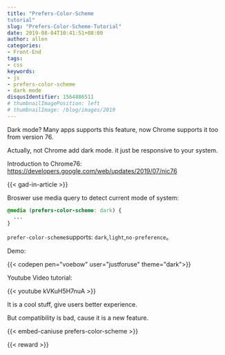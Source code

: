 ```yaml
---
title: "Prefers-Color-Scheme
tutorial"
slug: "Prefers-Color-Scheme-Tutorial"
date: 2019-08-04T10:41:51+08:00
author: allen
categories:
- Front-End
tags:
- css
keywords:
- js
- prefers-color-scheme
- dark mode
disqusIdentifier: 1564886511
# thumbnailImagePosition: left
# thumbnailImage: /blog/images/2019
---
```


Dark mode? Many apps supports this feature, now Chrome supports it too from version 76.

<!--more-->

Actually, not Chrome add dark mode. it just be responsive to your system.

Introduction to Chrome76: https://developers.google.com/web/updates/2019/07/nic76

{{< gad-in-article >}}

Broswer use media query to detect current mode of system:

```css
@media (prefers-color-scheme: dark) {
  ...
}
```

`prefer-color-scheme`supports: `dark`,`light`,`no-preference`。

Demo:

{{< codepen pen="voebow" user="justforuse" theme="dark">}}

Youtube Video tutorial:

{{< youtube kVKuH5H7nuA >}}

It is a cool stuff, give users better experience.

But compatibility is bad, cause it is a new feature.

{{< embed-caniuse prefers-color-scheme >}}

<!-- {{< embed-caniuse css-placeholder-shown >}} -->
{{< reward >}}
